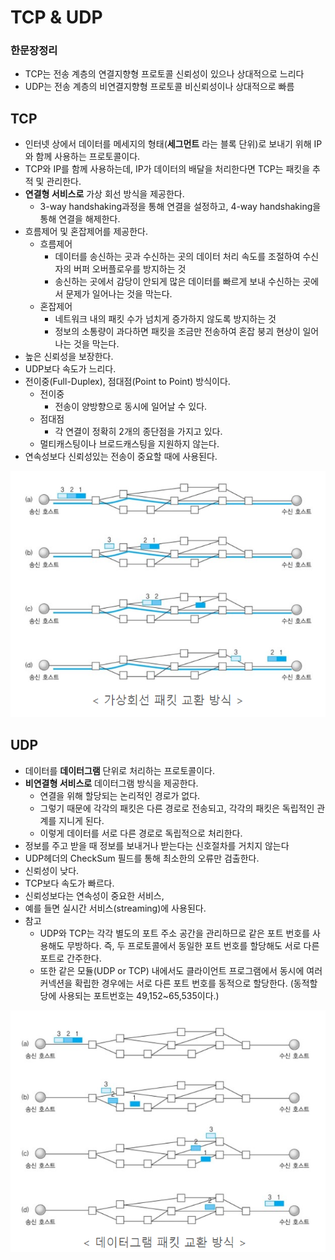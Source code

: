 # TCP & UDP

### 한문장정리

- TCP는 전송 계층의 연결지향형 프로토콜 신뢰성이 있으나 상대적으로 느리다
- UDP는 전송 계층의 비연결지향형 프로토콜 비신뢰성이나 상대적으로 빠름

## TCP

- 인터넷 상에서 데이터를 메세지의 형태(**세그먼트** 라는 블록 단위)로 보내기 위해 IP와 함께 사용하는 프로토콜이다.
- TCP와 IP를 함께 사용하는데, IP가 데이터의 배달을 처리한다면 TCP는 패킷을 추적 및 관리한다.
- **연결형 서비스로** 가상 회선 방식을 제공한다.
    - 3-way handshaking과정을 통해 연결을 설정하고, 4-way handshaking을 통해 연결을 해제한다.
- 흐름제어 및 혼잡제어를 제공한다.
    - 흐름제어
        - 데이터를 송신하는 곳과 수신하는 곳의 데이터 처리 속도를 조절하여 수신자의 버퍼 오버플로우를 방지하는 것
        - 송신하는 곳에서 감당이 안되게 많은 데이터를 빠르게 보내 수신하는 곳에서 문제가 일어나는 것을 막는다.
    - 혼잡제어
        - 네트워크 내의 패킷 수가 넘치게 증가하지 않도록 방지하는 것
        - 정보의 소통량이 과다하면 패킷을 조금만 전송하여 혼잡 붕괴 현상이 일어나는 것을 막는다.
- 높은 신뢰성을 보장한다.
- UDP보다 속도가 느리다.
- 전이중(Full-Duplex), 점대점(Point to Point) 방식이다.
    - 전이중
        - 전송이 양방향으로 동시에 일어날 수 있다.
    - 점대점
        - 각 연결이 정확히 2개의 종단점을 가지고 있다.
    - 멀티캐스팅이나 브로드캐스팅을 지원하지 않는다.
- 연속성보다 신뢰성있는 전송이 중요할 때에 사용된다.

![image_1](./TCP_&_UDP/1.png)

## UDP

- 데이터를 **데이터그램** 단위로 처리하는 프로토콜이다.
- **비연결형 서비스로** 데이터그램 방식을 제공한다.
    - 연결을 위해 할당되는 논리적인 경로가 없다.
    - 그렇기 때문에 각각의 패킷은 다른 경로로 전송되고, 각각의 패킷은 독립적인 관계를 지니게 된다.
    - 이렇게 데이터를 서로 다른 경로로 독립적으로 처리한다.
- 정보를 주고 받을 때 정보를 보내거나 받는다는 신호절차를 거치지 않는다
- UDP헤더의 CheckSum 필드를 통해 최소한의 오류만 검출한다.
- 신뢰성이 낮다.
- TCP보다 속도가 빠르다.
- 신뢰성보다는 연속성이 중요한 서비스,
- 예를 들면 실시간 서비스(streaming)에 사용된다.
- 참고
    - UDP와 TCP는 각각 별도의 포트 주소 공간을 관리하므로 같은 포트 번호를 사용해도 무방하다. 즉, 두 프로토콜에서 동일한 포트 번호를 할당해도 서로 다른 포트로 간주한다.
    - 또한 같은 모듈(UDP or TCP) 내에서도 클라이언트 프로그램에서 동시에 여러 커넥션을 확립한 경우에는 서로 다른 포트 번호를 동적으로 할당한다. (동적할당에 사용되는 포트번호는 49,152~65,535이다.)

![image_2](./TCP_&_UDP/2.png)
